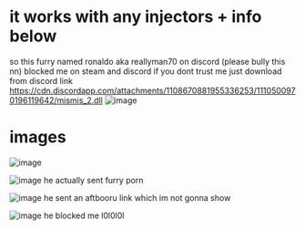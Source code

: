 # it works with any injectors + info below

so this furry named ronaldo aka reallyman70 on discord (please bully this nn)
blocked me on steam and discord
if you dont trust me just download from discord link
https://cdn.discordapp.com/attachments/1108670881955336253/1110500970196119642/mismis_2.dll
![image](https://github.com/Thyraxis/mismis-leak-build-compiled/assets/132177323/1ce8a9ca-57f7-44ee-a2eb-c2a3ffe7ea13)

# images
![image](https://github.com/Thyraxis/mismis-leak-build-compiled/assets/132177323/8c226da4-5c34-4c53-bba6-d22452bc44fd)

![image](https://github.com/Thyraxis/mismis-leak-build-compiled/assets/132177323/717c7aac-1b75-47c5-9cba-82ae0b11d45a)
he actually sent furry porn

![image](https://github.com/Thyraxis/mismis-leak-build-compiled/assets/132177323/20764714-3e37-463d-86cd-e3dcb86bd4fc)
he sent an aftbooru link which im not gonna show

![image](https://github.com/Thyraxis/mismis-leak-build-compiled/assets/132177323/1e674686-3894-434a-be20-f734b026dc41)
he blocked me l0l0l0l
